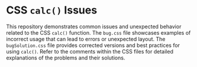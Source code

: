 # CSS `calc()` Issues
This repository demonstrates common issues and unexpected behavior related to the CSS `calc()` function.  The `bug.css` file showcases examples of incorrect usage that can lead to errors or unexpected layout. The `bugSolution.css` file provides corrected versions and best practices for using `calc()`.  Refer to the comments within the CSS files for detailed explanations of the problems and their solutions.